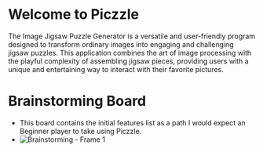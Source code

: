 # Welcome to Piczzle

The Image Jigsaw Puzzle Generator is a versatile and user-friendly program designed to transform ordinary images into engaging and challenging jigsaw puzzles. This application combines the art of image processing with the playful complexity of assembling jigsaw pieces, providing users with a unique and entertaining way to interact with their favorite pictures.

# Brainstorming Board
- This board contains the initial features list as a path I would expect an Beginner player to take using Piczzle.
- ![Brainstorming - Frame 1](https://github.com/mikey6002/Piczzle/assets/72505018/90803c3d-2d66-4219-83ed-76ffc6b46138)
